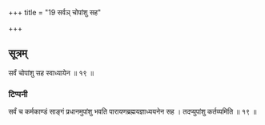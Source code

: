 +++
title = "19 सर्वञ् चोपांशु सह"

+++
## सूत्रम्
सर्वं चोपांशु सह स्वाध्यायेन ॥ १९ ॥  
### टिप्पनी
सर्वं च कर्मकाण्डं साङ्गं प्रधानमुपांशु भवति पारायणब्रह्मयज्ञाध्ययनेन सह । तदप्युपांशु कर्तव्यमिति ॥ १९ ॥  
